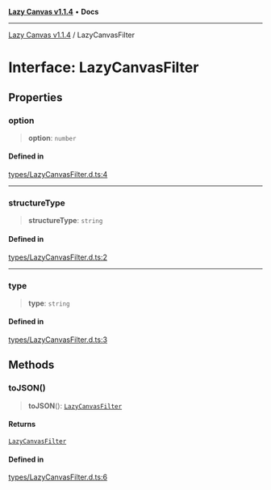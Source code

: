 [**Lazy Canvas v1.1.4**](../README.md) • **Docs**

***

[Lazy Canvas v1.1.4](../globals.md) / LazyCanvasFilter

# Interface: LazyCanvasFilter

## Properties

### option

> **option**: `number`

#### Defined in

[types/LazyCanvasFilter.d.ts:4](https://github.com/hitomihiumi/lazy-canvas-ts/blob/3e38e3638c393841b578a470cffea72245bb77ec/src/types/LazyCanvasFilter.d.ts#L4)

***

### structureType

> **structureType**: `string`

#### Defined in

[types/LazyCanvasFilter.d.ts:2](https://github.com/hitomihiumi/lazy-canvas-ts/blob/3e38e3638c393841b578a470cffea72245bb77ec/src/types/LazyCanvasFilter.d.ts#L2)

***

### type

> **type**: `string`

#### Defined in

[types/LazyCanvasFilter.d.ts:3](https://github.com/hitomihiumi/lazy-canvas-ts/blob/3e38e3638c393841b578a470cffea72245bb77ec/src/types/LazyCanvasFilter.d.ts#L3)

## Methods

### toJSON()

> **toJSON**(): [`LazyCanvasFilter`](LazyCanvasFilter.md)

#### Returns

[`LazyCanvasFilter`](LazyCanvasFilter.md)

#### Defined in

[types/LazyCanvasFilter.d.ts:6](https://github.com/hitomihiumi/lazy-canvas-ts/blob/3e38e3638c393841b578a470cffea72245bb77ec/src/types/LazyCanvasFilter.d.ts#L6)
